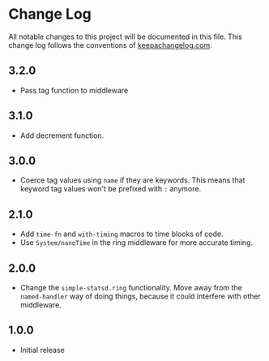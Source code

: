 # Change Log
All notable changes to this project will be documented in this file. This change log follows the conventions of [keepachangelog.com](http://keepachangelog.com/).

## 3.2.0
* Pass tag function to middleware

## 3.1.0
* Add decrement function. 

## 3.0.0
* Coerce tag values using `name` if they are keywords. This means that keyword tag values won't be prefixed with `:` anymore.

## 2.1.0
* Add `time-fn` and `with-timing` macros to time blocks of code.
* Use `System/nanoTime` in the ring middleware for more accurate timing.

## 2.0.0
* Change the `simple-statsd.ring` functionality. Move away from the `named-handler` way of doing things, because it could interfere with other middleware.

## 1.0.0
* Initial release
